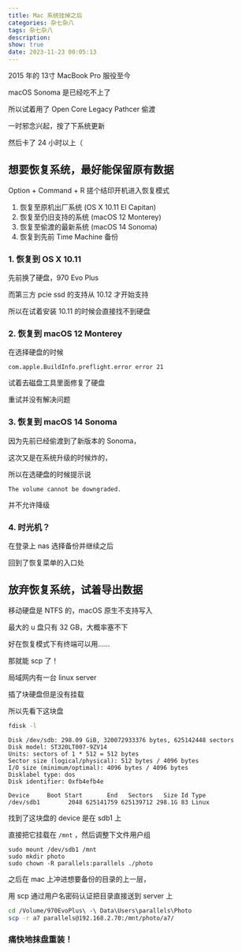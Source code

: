 ```yaml
---
title: Mac 系统挂掉之后
categories: 杂七杂八
tags: 杂七杂八
description: 
show: true
date: 2023-11-23 00:05:13
---
```


2015 年的 13寸 MacBook Pro 服役至今

macOS Sonoma 是已经吃不上了

所以试着用了 Open Core Legacy Pathcer 偷渡

一时邪念兴起，按了下系统更新

然后卡了 24 小时以上（

## 想要恢复系统，最好能保留原有数据

Option + Command + R 搓个结印开机进入恢复模式

1. 恢复至原机出厂系统 (OS X 10.11 El Capitan)
2. 恢复至仍旧支持的系统 (macOS 12 Monterey)
3. 恢复至偷渡的最新系统 (macOS 14 Sonoma)
4. 恢复到先前 Time Machine 备份

### 1. 恢复到 OS X 10.11

先前换了硬盘，970 Evo Plus

而第三方 pcie ssd 的支持从 10.12 才开始支持

所以在试着安装 10.11 的时候会直接找不到硬盘

### 2. 恢复到 macOS 12 Monterey

在选择硬盘的时候

`com.apple.BuildInfo.preflight.error error 21`

试着去磁盘工具里面修复了硬盘

重试并没有解决问题

### 3. 恢复到 macOS 14 Sonoma

因为先前已经偷渡到了新版本的 Sonoma，

这次又是在系统升级的时候炸的，

所以在选硬盘的时候提示说

`The volume cannot be downgraded.`

并不允许降级

### 4. 时光机？

在登录上 nas 选择备份并继续之后

回到了恢复菜单的入口处


## 放弃恢复系统，试着导出数据

移动硬盘是 NTFS 的，macOS 原生不支持写入

最大的 u 盘只有 32 GB，大概率塞不下

好在恢复模式下有终端可以用……

那就能 scp 了！

局域网内有一台 linux server

插了块硬盘但是没有挂载

所以先看下这块盘

```bash
fdisk -l
```

```
Disk /dev/sdb: 298.09 GiB, 320072933376 bytes, 625142448 sectors
Disk model: ST320LT007-9ZV14
Units: sectors of 1 * 512 = 512 bytes
Sector size (logical/physical): 512 bytes / 4096 bytes
I/O size (minimum/optimal): 4096 bytes / 4096 bytes
Disklabel type: dos
Disk identifier: 0xfb4efb4e

Device     Boot Start       End   Sectors   Size Id Type
/dev/sdb1        2048 625141759 625139712 298.1G 83 Linux
```

找到了这块盘的 device 是在 sdb1 上

直接把它挂载在 `/mnt` ，然后调整下文件用户组

```
sudo mount /dev/sdb1 /mnt
sudo mkdir photo
sudo chown -R parallels:parallels ./photo
```

之后在 mac 上冲进想要备份的目录的上一层，

用 scp 通过用户名密码认证把目录直接送到 server 上

```bash
cd /Volume/970EvoPlus\ -\ Data\Users\parallels\Photo
scp -r a7 parallels@192.168.2.70:/mnt/photo/a7/
```

### 痛快地抹盘重装！
